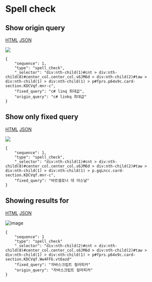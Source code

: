 # Spell check

## **Show origin query**

[HTML](https://ascentkorea-docs.github.io/mobile/features/spell\_check/sample.html) [JSON](https://ascentkorea-docs.github.io/mobile/features/spell\_check/sample.json)

![](https://lh6.googleusercontent.com/AGo18MdCYrmTuzy\_wLhAD2\_Pxkn2y6u\_CQMk1AHJEAcQedsK-yKDZXAndDHhMdvhIoH7Go1Yrt5RjgxMmFeE3cXJgLdkjlFy3CL7w5pUC\_dwNVjZXtvBEchBEryuzWez7iMAl\_w)

```
{
    "sequence": 1,
    "type": "spell_check",
    "_selector": "div:nth-child(1)#cnt > div:nth-child(8)#center_col.center_col.s6JM6d > div:nth-child(2)#taw > div:nth-child(1) > div:nth-child(1) > p#fprs.p64x9c.card-section.KDCVqf.mnr-c",
    "fixed_query": "c# linq 최대값",
    "origin_query": "c# linkq 최대값"
}
```

## **Show only fixed query**

[HTML](https://ascentkorea-docs.github.io/mobile/features/spell\_check/sample2.html) [JSON](https://ascentkorea-docs.github.io/mobile/features/spell\_check/sample2.json)

![](https://lh6.googleusercontent.com/pSKnWIolg5NvOqoSEELImRHn3jl-SSjQmpPG1vccVl287atFld\_vJwhQS9do8djk7mTcWugAwCOoqeSNjd63QP7B\_o8SQWBsNe74pVA5CxDp0vOcqmfDnQIM0UkFqvxoE-dE1M0)

```
{
    "sequence": 1,
    "type": "spell_check",
    "_selector": "div:nth-child(1)#cnt > div:nth-child(8)#center_col.center_col.s6JM6d > div:nth-child(2)#taw > div:nth-child(1) > div:nth-child(1) > p.gqLncc.card-section.KDCVqf.mnr-c",
    "fixed_query": "바르셀로나 대 아스날"
}
```

## **Showing results for**

[HTML](https://ascentkorea-docs.github.io/mobile/features/spell\_check/sample3.html) [JSON](https://ascentkorea-docs.github.io/mobile/features/spell\_check/sample3.json)

![image](https://github.com/ascentkorea-docs/serp-api-docs/assets/111344654/0554dcf2-4c47-411f-9f50-0d4cb37f7a93)

```
{
    "sequence": 1
    "type": "spell_check"
    "_selector": "div:nth-child(2)#cnt > div:nth-child(8)#center_col.center_col.s6JM6d > div:nth-child(2)#taw > div:nth-child(1) > div:nth-child(1) > p#fprs.p64x9c.card-section.KDCVqf.Ww4FFb.vt6azd"
    "fixed_query": "자바스크립트 컬러피커"
    "origin_query": "자바스크립트 칼라피커"
}
```
